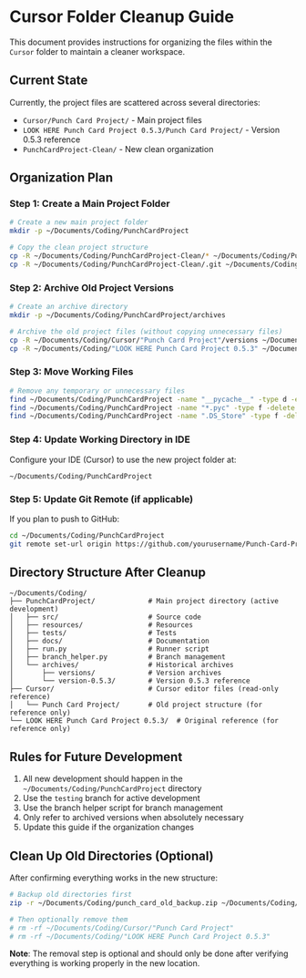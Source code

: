 # Cursor Folder Cleanup Guide

This document provides instructions for organizing the files within the `Cursor` folder to maintain a cleaner workspace.

## Current State

Currently, the project files are scattered across several directories:
- `Cursor/Punch Card Project/` - Main project files
- `LOOK HERE Punch Card Project 0.5.3/Punch Card Project/` - Version 0.5.3 reference
- `PunchCardProject-Clean/` - New clean organization

## Organization Plan

### Step 1: Create a Main Project Folder

```bash
# Create a new main project folder
mkdir -p ~/Documents/Coding/PunchCardProject

# Copy the clean project structure
cp -R ~/Documents/Coding/PunchCardProject-Clean/* ~/Documents/Coding/PunchCardProject/
cp -R ~/Documents/Coding/PunchCardProject-Clean/.git ~/Documents/Coding/PunchCardProject/
```

### Step 2: Archive Old Project Versions

```bash
# Create an archive directory
mkdir -p ~/Documents/Coding/PunchCardProject/archives

# Archive the old project files (without copying unnecessary files)
cp -R ~/Documents/Coding/Cursor/"Punch Card Project"/versions ~/Documents/Coding/PunchCardProject/archives/
cp -R ~/Documents/Coding/"LOOK HERE Punch Card Project 0.5.3" ~/Documents/Coding/PunchCardProject/archives/version-0.5.3
```

### Step 3: Move Working Files

```bash
# Remove any temporary or unnecessary files
find ~/Documents/Coding/PunchCardProject -name "__pycache__" -type d -exec rm -rf {} +
find ~/Documents/Coding/PunchCardProject -name "*.pyc" -type f -delete
find ~/Documents/Coding/PunchCardProject -name ".DS_Store" -type f -delete
```

### Step 4: Update Working Directory in IDE

Configure your IDE (Cursor) to use the new project folder at:
```
~/Documents/Coding/PunchCardProject
```

### Step 5: Update Git Remote (if applicable)

If you plan to push to GitHub:
```bash
cd ~/Documents/Coding/PunchCardProject
git remote set-url origin https://github.com/yourusername/Punch-Card-Project.git
```

## Directory Structure After Cleanup

```
~/Documents/Coding/
├── PunchCardProject/             # Main project directory (active development)
│   ├── src/                      # Source code
│   ├── resources/                # Resources
│   ├── tests/                    # Tests
│   ├── docs/                     # Documentation
│   ├── run.py                    # Runner script
│   ├── branch_helper.py          # Branch management
│   └── archives/                 # Historical archives
│       ├── versions/             # Version archives
│       └── version-0.5.3/        # Version 0.5.3 reference
├── Cursor/                       # Cursor editor files (read-only reference)
│   └── Punch Card Project/       # Old project structure (for reference only)
└── LOOK HERE Punch Card Project 0.5.3/  # Original reference (for reference only)
```

## Rules for Future Development

1. All new development should happen in the `~/Documents/Coding/PunchCardProject` directory
2. Use the `testing` branch for active development
3. Use the branch helper script for branch management
4. Only refer to archived versions when absolutely necessary
5. Update this guide if the organization changes

## Clean Up Old Directories (Optional)

After confirming everything works in the new structure:

```bash
# Backup old directories first
zip -r ~/Documents/Coding/punch_card_old_backup.zip ~/Documents/Coding/Cursor/"Punch Card Project" ~/Documents/Coding/"LOOK HERE Punch Card Project 0.5.3"

# Then optionally remove them
# rm -rf ~/Documents/Coding/Cursor/"Punch Card Project"
# rm -rf ~/Documents/Coding/"LOOK HERE Punch Card Project 0.5.3"
```

**Note**: The removal step is optional and should only be done after verifying everything is working properly in the new location. 